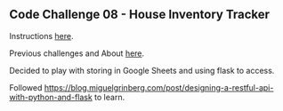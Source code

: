 ## Code Challenge 08 - House Inventory Tracker

Instructions [here](http://pybit.es/codechallenge08.html).

Previous challenges and About [here](http://pybit.es/pages/challenges.html).

Decided to play with storing in Google Sheets and using flask to access.

Followed https://blog.miguelgrinberg.com/post/designing-a-restful-api-with-python-and-flask to learn.
